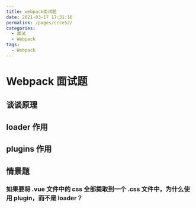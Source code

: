 ```yaml
---
title: webpack面试题
date: 2021-03-17 17:31:16
permalink: /pages/ccce52/
categories:
  - 面试
  - Webpack
tags:
  - Webpack
---
```


# Webpack 面试题

## 谈谈原理

## loader 作用

## plugins 作用

## 情景题

### 如果要将 .vue 文件中的 css 全部提取到一个 .css 文件中，为什么使用 plugin，而不是 loader？
